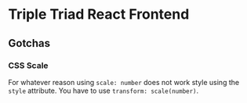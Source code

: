 # Triple Triad React Frontend

## Gotchas

### CSS Scale

For whatever reason using `scale: number` does not work style using the `style` attribute. You have to use `transform: scale(number)`.
